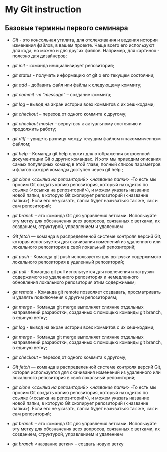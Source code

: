 # My Git instruction

## Базовые термины первого семинара

* *Git* - это консольная утилита, для отслеживания и ведения истории изменения файлов, в вашем проекте. Чаще всего его используют для кода, но можно и для других файлов. Например, для картинок - полезно для дизайнеров;

* *git init* - команда инициализирует репозиторий;

* *git status* - получать информацию от git о его текущем состоянии;

* *git add* - добавить файл или файлы к следующему коммиту;

* *git commit -m “message”* – создание коммита;

* *git log* – вывод на экран истории всех коммитов с их хеш-кодами;

* *git checkout* – переход от одного коммита к другому;

* *git checkout master* – вернуться к актуальному состоянию и продолжить работу;

* *git diff* – увидеть разницу между текущим файлом и закоммиченным файлом;

* *git help* - Команда git help служит для отображения встроенной документации Git о других командах. И хотя мы приводим описания самых популярных команд в этой главе, полный список параметров и флагов каждой команды доступен через git help <command>;

* *git clone <ссылка на репозиторий> <название папки>* -То есть мы просим Git создать копию репозитория, который находится по ссылке (<ссылка на репозиторий>), и можем указать название новой папки, в которую Git скопирует репозиторий (<название папки>). Если его не указать, папка будет называться так же, как и сам репозиторий;

* *git branch* – это команда Git для управления ветками. Используйте эту метку для обозначения всех вопросов, связанных с ветками, их созданием, структурой, управлением и удалением

* *Git fetch* — команда в распределенной системе контроля версий Git, которая используется для скачивания изменений из удаленного или локального репозитория в свой локальный репозиторий;

* *git push* - Команда git push используется для выгрузки содержимого локального репозитория в удаленный репозиторий;

* *git pull* - Команда git pull используется для извлечения и загрузки содержимого из удаленного репозитория и немедленного обновления локального репозитория этим содержимым;

* *git remote* - Команда git remote позволяет создавать, просматривать и удалять подключения к другим репозиториям;

* *git merge* - Команда git merge выполняет слияние отдельных направлений разработки, созданных с помощью команды git branch, в единую ветку;

* *git log* - вывод на экран истории всех коммитов с их хеш-кодами;

* *git merge* - Команда git merge выполняет слияние отдельных направлений разработки, созданных с помощью команды git branch, в единую ветку;

* *git checkout* – переход от одного коммита к другому;

* *Git fetch* — команда в распределенной системе контроля версий Git, которая используется для скачивания изменений из удаленного или локального репозитория в свой локальный репозиторий;

* *git clone <ссылка на репозиторий> <название папки>* -То есть мы просим Git создать копию репозитория, который находится по ссылке (<ссылка на репозиторий>), и можем указать название новой папки, в которую Git скопирует репозиторий (<название папки>). Если его не указать, папка будет называться так же, как и сам репозиторий;

* *git branch* – это команда Git для управления ветками. Используйте эту метку для обозначения всех вопросов, связанных с ветками, их созданием, структурой, управлением и удалением

* *git branch* <название ветки> – создать новую ветку






















































































































































